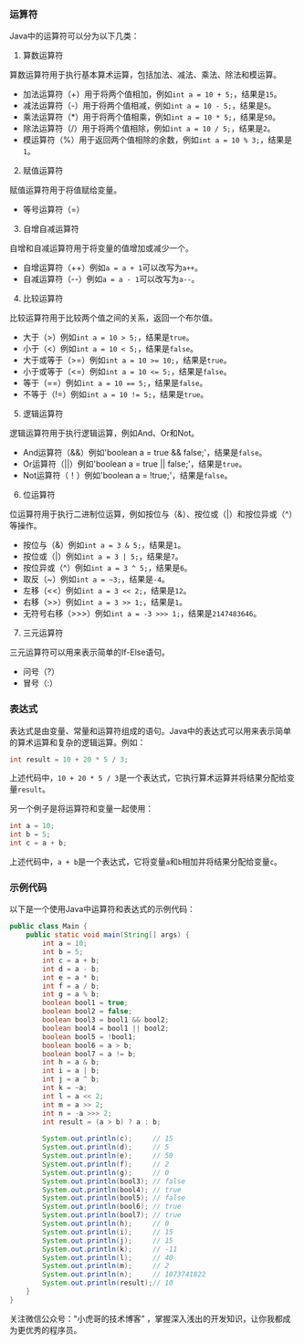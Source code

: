 ### 运算符

Java中的运算符可以分为以下几类：

1. 算数运算符

算数运算符用于执行基本算术运算，包括加法、减法、乘法、除法和模运算。

- 加法运算符（+）用于将两个值相加，例如`int a = 10 + 5;`，结果是`15`。
- 减法运算符（-）用于将两个值相减，例如`int a = 10 - 5;`，结果是`5`。
- 乘法运算符（*）用于将两个值相乘，例如`int a = 10 * 5;`，结果是`50`。
- 除法运算符（/）用于将两个值相除，例如`int a = 10 / 5;`，结果是`2`。
- 模运算符（%）用于返回两个值相除的余数，例如`int a = 10 % 3;`，结果是`1`。

2. 赋值运算符

赋值运算符用于将值赋给变量。

- 等号运算符（=）

3. 自增自减运算符

自增和自减运算符用于将变量的值增加或减少一个。

- 自增运算符（++）例如`a = a + 1`可以改写为`a++`。
- 自减运算符（--）例如`a = a - 1`可以改写为`a--`。

4. 比较运算符

比较运算符用于比较两个值之间的关系，返回一个布尔值。

- 大于（>）例如`int a = 10 > 5;`，结果是`true`。
- 小于（<）例如`int a = 10 < 5;`，结果是`false`。
- 大于或等于（>=）例如`int a = 10 >= 10;`，结果是`true`。
- 小于或等于（<=）例如`int a = 10 <= 5;`，结果是`false`。
- 等于（==）例如`int a = 10 == 5;`，结果是`false`。
- 不等于（!=）例如`int a = 10 != 5;`，结果是`true`。

5. 逻辑运算符

逻辑运算符用于执行逻辑运算，例如And、Or和Not。

- And运算符（&&）例如'boolean a = true && false;'，结果是`false`。
- Or运算符（||）例如'boolean a = true || false;'，结果是`true`。
- Not运算符（！）例如'boolean a = !true;'，结果是`false`。

6. 位运算符

位运算符用于执行二进制位运算，例如按位与（&）、按位或（|）和按位异或（^）等操作。

- 按位与（&）例如`int a = 3 & 5;`，结果是`1`。
- 按位或（|）例如`int a = 3 | 5;`，结果是`7`。
- 按位异或（^）例如`int a = 3 ^ 5;`，结果是`6`。
- 取反（~）例如`int a = ~3;`，结果是`-4`。
- 左移（<<）例如`int a = 3 << 2;`，结果是`12`。
- 右移（>>）例如`int a = 3 >> 1;`，结果是`1`。
- 无符号右移（>>>）例如`int a = -3 >>> 1;`，结果是`2147483646`。

7. 三元运算符

三元运算符可以用来表示简单的If-Else语句。

- 问号（?）
- 冒号（:）

### 表达式

表达式是由变量、常量和运算符组成的语句。Java中的表达式可以用来表示简单的算术运算和复杂的逻辑运算。例如：

```java
int result = 10 + 20 * 5 / 3;
```

上述代码中，`10 + 20 * 5 / 3`是一个表达式，它执行算术运算并将结果分配给变量`result`。

另一个例子是将运算符和变量一起使用：

```java
int a = 10;
int b = 5;
int c = a + b;
```

上述代码中，`a + b`是一个表达式，它将变量`a`和`b`相加并将结果分配给变量`c`。

### 示例代码

以下是一个使用Java中运算符和表达式的示例代码：

```java
public class Main {
    public static void main(String[] args) {
        int a = 10;
        int b = 5;
        int c = a + b;
        int d = a - b;
        int e = a * b;
        int f = a / b;
        int g = a % b;
        boolean bool1 = true;
        boolean bool2 = false;
        boolean bool3 = bool1 && bool2;
        boolean bool4 = bool1 || bool2;
        boolean bool5 = !bool1;
        boolean bool6 = a > b;
        boolean bool7 = a != b;
        int h = a & b;
        int i = a | b;
        int j = a ^ b;
        int k = ~a;
        int l = a << 2;
        int m = a >> 2;
        int n = -a >>> 2;
        int result = (a > b) ? a : b;
        
        System.out.println(c);     // 15
        System.out.println(d);     // 5
        System.out.println(e);     // 50
        System.out.println(f);     // 2
        System.out.println(g);     // 0
        System.out.println(bool3); // false
        System.out.println(bool4); // true
        System.out.println(bool5); // false
        System.out.println(bool6); // true
        System.out.println(bool7); // true
        System.out.println(h);     // 0
        System.out.println(i);     // 15
        System.out.println(j);     // 15
        System.out.println(k);     // -11
        System.out.println(l);     // 40
        System.out.println(m);     // 2
        System.out.println(n);     // 1073741822
        System.out.println(result);// 10
    }
}
```

关注微信公众号："小虎哥的技术博客” ，掌握深入浅出的开发知识，让你我都成为更优秀的程序员。